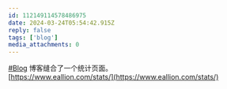 ```yaml
---
id: 112149114578486975
date: 2024-03-24T05:54:42.915Z
reply: false
tags: ['blog']
media_attachments: 0
---
```


[#Blog](https://e5n.cc/tags/Blog) 博客缝合了一个统计页面。  
[https://www.eallion.com/stats/](https://www.eallion.com/stats/)

